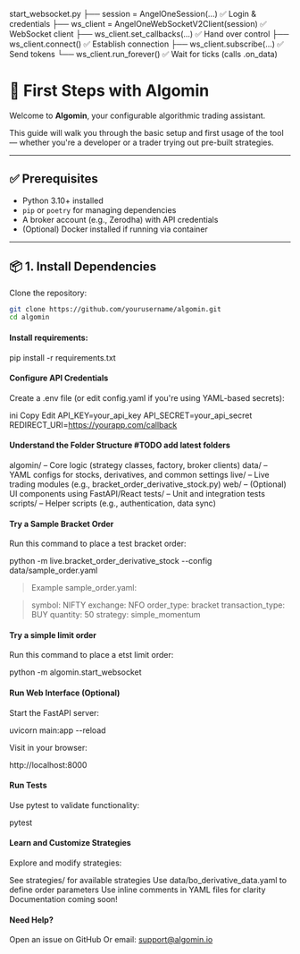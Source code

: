 start_websocket.py
├── session = AngelOneSession(...)       ✅ Login & credentials
├── ws_client = AngelOneWebSocketV2Client(session)   ✅ WebSocket client
├── ws_client.set_callbacks(...)         ✅ Hand over control
├── ws_client.connect()                  ✅ Establish connection
├── ws_client.subscribe(...)             ✅ Send tokens
└── ws_client.run_forever()              ✅ Wait for ticks (calls .on_data)


# 🚀 First Steps with Algomin

Welcome to **Algomin**, your configurable algorithmic trading assistant.

This guide will walk you through the basic setup and first usage of the tool — whether you're a developer or a trader trying out pre-built strategies.

---

## ✅ Prerequisites

- Python 3.10+ installed  
- `pip` or `poetry` for managing dependencies  
- A broker account (e.g., Zerodha) with API credentials  
- (Optional) Docker installed if running via container

---

## 📦 1. Install Dependencies

Clone the repository:

```bash
git clone https://github.com/yourusername/algomin.git
cd algomin
```
#### Install requirements:

pip install -r requirements.txt


#### Configure API Credentials
Create a .env file (or edit config.yaml if you're using YAML-based secrets):

ini
Copy
Edit
API_KEY=your_api_key
API_SECRET=your_api_secret
REDIRECT_URI=https://yourapp.com/callback

#### Understand the Folder Structure #TODO add latest folders

algomin/ – Core logic (strategy classes, factory, broker clients)
data/ – YAML configs for stocks, derivatives, and common settings
live/ – Live trading modules (e.g., bracket_order_derivative_stock.py)
web/ – (Optional) UI components using FastAPI/React
tests/ – Unit and integration tests
scripts/ – Helper scripts (e.g., authentication, data sync)

#### Try a Sample Bracket Order
Run this command to place a test bracket order:

python -m live.bracket_order_derivative_stock --config data/sample_order.yaml

> Example sample_order.yaml:

> symbol: NIFTY
exchange: NFO
order_type: bracket
transaction_type: BUY
quantity: 50
strategy: simple_momentum


#### Try a simple limit order
Run this command to place a etst limit order:

python -m algomin.start_websocket 

#### Run Web Interface (Optional)
Start the FastAPI server:

uvicorn main:app --reload

Visit in your browser:

http://localhost:8000


#### Run Tests
Use pytest to validate functionality:

pytest


#### Learn and Customize Strategies
Explore and modify strategies:

See strategies/ for available strategies
Use data/bo_derivative_data.yaml to define order parameters
Use inline comments in YAML files for clarity
Documentation coming soon!


#### Need Help?
Open an issue on GitHub
Or email: support@algomin.io